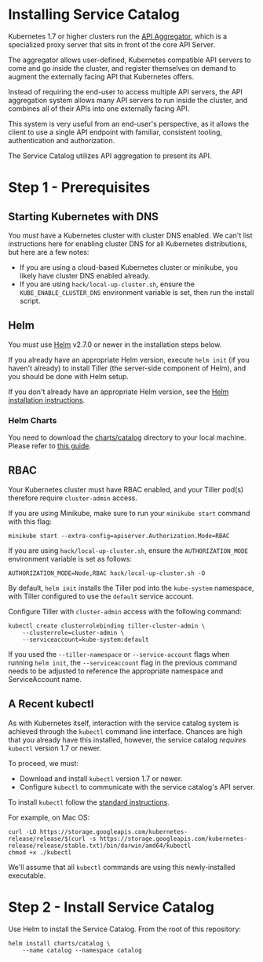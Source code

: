 # Installing Service Catalog

Kubernetes 1.7 or higher clusters run the
[API Aggregator](https://kubernetes.io/docs/concepts/api-extension/apiserver-aggregation/),
which is a specialized proxy server that sits in front of the core API Server.

The aggregator allows user-defined, Kubernetes compatible API servers to come
and go inside the cluster, and register themselves on demand to augment the
externally facing API that Kubernetes offers.

Instead of requiring the end-user to access multiple API servers, the API
aggregation system allows many API servers to run inside the cluster, and
combines all of their APIs into one externally facing API.

This system is very useful from an end-user's perspective, as it allows the
client to use a single API endpoint with familiar, consistent tooling,
authentication and authorization.

The Service Catalog utilizes API aggregation to present its API.

# Step 1 - Prerequisites

## Starting Kubernetes with DNS

You *must* have a Kubernetes cluster with cluster DNS enabled. We can't list
instructions here for enabling cluster DNS for all Kubernetes distributions, but
here are a few notes:

* If you are using a cloud-based Kubernetes cluster or minikube, you likely have
cluster DNS enabled already.
* If you are using `hack/local-up-cluster.sh`, ensure the
`KUBE_ENABLE_CLUSTER_DNS` environment variable is set, then run the install
script.

## Helm

You *must* use [Helm](http://helm.sh/) v2.7.0 or newer in the installation
steps below.

If you already have an appropriate Helm version, execute `helm init` (if you
haven't already) to install Tiller (the server-side component of Helm), and you
should be done with Helm setup.

If you don't already have an appropriate Helm version, see the
[Helm installation instructions](https://github.com/kubernetes/helm/blob/master/docs/install.md).

### Helm Charts

You need to download the
[charts/catalog](https://github.com/kubernetes-incubator/service-catalog/tree/master/charts/catalog)
directory to your local machine. Please refer to
[this guide](https://github.com/kubernetes-incubator/service-catalog/blob/master/docs/devguide.md#2-clone-fork-to-local-storage).

## RBAC

Your Kubernetes cluster must have RBAC enabled, and your Tiller pod(s) therefore
require `cluster-admin` access.

If you are using Minikube, make sure to run your `minikube start` command with
this flag:

```console
minikube start --extra-config=apiserver.Authorization.Mode=RBAC
```

If you are using `hack/local-up-cluster.sh`, ensure the
`AUTHORIZATION_MODE` environment variable is set as follows:

```console
AUTHORIZATION_MODE=Node,RBAC hack/local-up-cluster.sh -O
```

By default, `helm init` installs the Tiller pod into the `kube-system`
namespace, with Tiller configured to use the `default` service account.

Configure Tiller with `cluster-admin` access with the following command:

```console
kubectl create clusterrolebinding tiller-cluster-admin \
    --clusterrole=cluster-admin \
    --serviceaccount=kube-system:default
```

If you used the `--tiller-namespace` or `--service-account` flags when running
`helm init`, the `--serviceaccount` flag in the previous command needs to be
adjusted to reference the appropriate namespace and ServiceAccount name.

## A Recent kubectl

As with Kubernetes itself, interaction with the service catalog system is
achieved through the `kubectl` command line interface. Chances are high that
you already have this installed, however, the service catalog *requires*
`kubectl` version 1.7 or newer.

To proceed, we must:

- Download and install `kubectl` version 1.7 or newer.
- Configure `kubectl` to communicate with the service catalog's API server.

To install `kubectl` follow the [standard instructions](https://kubernetes.io/docs/tasks/kubectl/install/).

For example, on Mac OS:

```console
curl -LO https://storage.googleapis.com/kubernetes-release/release/$(curl -s https://storage.googleapis.com/kubernetes-release/release/stable.txt)/bin/darwin/amd64/kubectl
chmod +x ./kubectl
```

We'll assume that all `kubectl` commands are using this newly-installed
executable.

# Step 2 - Install Service Catalog

Use Helm to install the Service Catalog. From the root of this repository:

```console
helm install charts/catalog \
    --name catalog --namespace catalog
```
